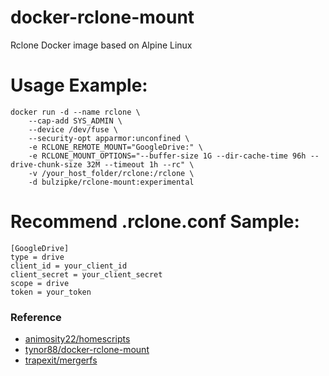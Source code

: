 # docker-rclone-mount
Rclone Docker image based on Alpine Linux

# Usage Example:
    docker run -d --name rclone \
        --cap-add SYS_ADMIN \
        --device /dev/fuse \
        --security-opt apparmor:unconfined \
        -e RCLONE_REMOTE_MOUNT="GoogleDrive:" \
        -e RCLONE_MOUNT_OPTIONS="--buffer-size 1G --dir-cache-time 96h --drive-chunk-size 32M --timeout 1h --rc" \
        -v /your_host_folder/rclone:/rclone \
        -d bulzipke/rclone-mount:experimental

# Recommend .rclone.conf Sample:
    [GoogleDrive]
    type = drive
    client_id = your_client_id
    client_secret = your_client_secret
    scope = drive
    token = your_token

### Reference   
* [animosity22/homescripts][0]
* [tynor88/docker-rclone-mount][1]
* [trapexit/mergerfs][2]

[0]: https://github.com/animosity22/homescripts
[1]: https://github.com/tynor88/docker-rclone-mount
[2]: https://github.com/trapexit/mergerfs 
